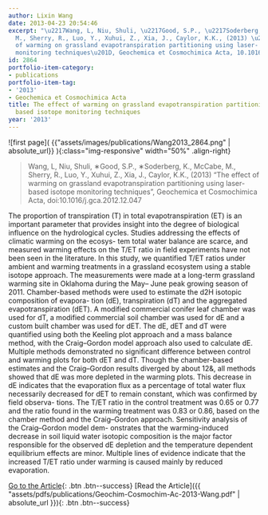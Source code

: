 ```yaml
---
author: Lixin Wang
date: 2013-04-23 20:54:46
excerpt: "\u2217Wang, L, Niu, Shuli, \u2217Good, S.P., \u2217Soderberg, K., McCabe,
  M., Sherry, R., Luo, Y., Xuhui, Z., Xia, J., Caylor, K.K., (2013) \u201CThe effect
  of warming on grassland evapotranspiration partitioning using laser- based isotope
  monitoring techniques\u201D, Geochemica et Cosmochimica Acta, 10.1016/j.gca.2012.12.047."
id: 2864
portfolio-item-category:
- publications
portfolio-item-tag:
- '2013'
- Geochemica et Cosmochimica Acta
title: The effect of warming on grassland evapotranspiration partitioning using laser-
  based isotope monitoring techniques
year: '2013'
---
```


![first page]( {{"assets/images/publications/Wang2013_2864.png" | absolute_url}} ){:class="img-responsive" width="50%" .align-right}

> Wang, L, Niu, Shuli, ∗Good, S.P., ∗Soderberg, K., McCabe, M., Sherry, R., Luo, Y., Xuhui, Z., Xia, J., Caylor, K.K., (2013) “The effect of warming on grassland evapotranspiration partitioning using laser- based isotope monitoring techniques”, Geochemica et Cosmochimica Acta, doi:10.1016/j.gca.2012.12.047


The proportion of transpiration (T) in total evapotranspiration (ET) is an important parameter that provides insight into the degree of biological influence on the hydrological cycles. Studies addressing the effects of climatic warming on the ecosys- tem total water balance are scarce, and measured warming effects on the T/ET ratio in field experiments have not been seen in the literature. In this study, we quantified T/ET ratios under ambient and warming treatments in a grassland ecosystem using a stable isotope approach. The measurements were made at a long-term grassland warming site in Oklahoma during the May– June peak growing season of 2011. Chamber-based methods were used to estimate the d2H isotopic composition of evapora- tion (dE), transpiration (dT) and the aggregated evapotranspiration (dET). A modified commercial conifer leaf chamber was used for dT, a modified commercial soil chamber was used for dE and a custom built chamber was used for dET. The dE, dET and dT were quantified using both the Keeling plot approach and a mass balance method, with the Craig–Gordon model approach also used to calculate dE. Multiple methods demonstrated no significant difference between control and warming plots for both dET and dT. Though the chamber-based estimates and the Craig–Gordon results diverged by about 12&, all methods showed that dE was more depleted in the warming plots. This decrease in dE indicates that the evaporation flux as a percentage of total water flux necessarily decreased for dET to remain constant, which was confirmed by field observa- tions. The T/ET ratio in the control treatment was 0.65 or 0.77 and the ratio found in the warming treatment was 0.83 or 0.86, based on the chamber method and the Craig–Gordon approach. Sensitivity analysis of the Craig–Gordon model dem- onstrates that the warming-induced decrease in soil liquid water isotopic composition is the major factor responsible for the observed dE depletion and the temperature dependent equilibrium effects are minor. Multiple lines of evidence indicate that the increased T/ET ratio under warming is caused mainly by reduced evaporation.


[Go to the Article](http://dx.doi.org/10.1016/j.gca.2012.12.047){: .btn .btn--success}
[Read the Article]({{ "assets/pdfs/publications/Geochim-Cosmochim-Ac-2013-Wang.pdf" | absolute_url }}){: .btn .btn--success}